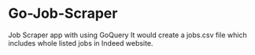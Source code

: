# Go-Job-Scraper
Job Scraper app with using GoQuery
It would create a jobs.csv file which includes whole listed jobs in Indeed website.
